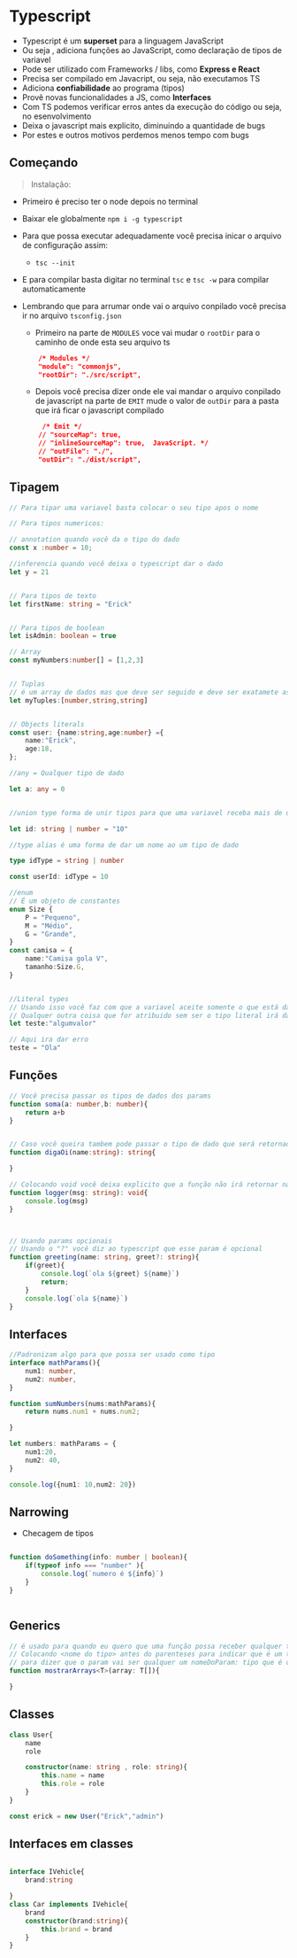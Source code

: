 # Typescript

- Typescript é um **superset** para a linguagem JavaScript
- Ou seja , adiciona funções ao JavaScript, como declaração de tipos de variavel
- Pode ser utilizado com Frameworks / libs, como **Express e React** 
- Precisa ser compilado em Javacript, ou seja, não executamos TS
- Adiciona **confiabilidade** ao programa (tipos)
- Provê novas funcionalidades a JS, como **Interfaces**
- Com TS podemos verificar erros antes da execução do código ou seja, no esenvolvimento 
- Deixa o javascript mais explicito, diminuindo a quantidade de bugs 
- Por estes e outros motivos perdemos menos tempo com bugs


## Começando

> Instalação:

- Primeiro é preciso ter o node  depois no terminal
- Baixar ele globalmente `npm i -g typescript`
- Para que possa executar adequadamente você precisa inicar o arquivo de configuração assim:
    - `tsc --init`
    
- E para compilar basta digitar no terminal `tsc` e `tsc -w` para compilar automaticamente 
- Lembrando que para arrumar onde vai o arquivo conpilado você precisa ir no arquivo `tsconfig.json` 
    - Primeiro na parte de `MODULES` voce vai mudar o `rootDir` para o caminho de onde esta seu arquivo ts 
    ```json
        /* Modules */
        "module": "commonjs",                        
        "rootDir": "./src/script",  
    ```
    - Depois você precisa dizer onde ele vai mandar o arquivo conpilado de javascript na parte de `EMIT` mude o valor de `outDir` para a pasta que irá ficar o javascript compilado 

    ```json
         /* Emit */
        // "sourceMap": true,
        // "inlineSourceMap": true,  JavaScript. */
        // "outFile": "./",                                  
        "outDir": "./dist/script",   

    ```

## Tipagem

```ts
// Para tipar uma variavel basta colocar o seu tipo apos o nome

// Para tipos numericos:

// annotation quando você da o tipo do dado
const x :number = 10;

//inferencia quando você deixa o typescript dar o dado
let y = 21


// Para tipos de texto
let firstName: string = "Erick"


// Para tipos de boolean
let isAdmin: boolean = true

// Array
const myNumbers:number[] = [1,2,3]


// Tuplas 
// é um array de dados mas que deve ser seguido e deve ser exatamete assim
let myTuples:[number,string,string]


// Objects literals
const user: {name:string,age:number} ={
    name:"Erick",
    age:18,
};

//any = Qualquer tipo de dado

let a: any = 0


//union type forma de unir tipos para que uma variavel receba mais de um tipo de dado

let id: string | number = "10"

//type alias é uma forma de dar um nome ao um tipo de dado

type idType = string | number

const userId: idType = 10

//enum
// É um objeto de constantes
enum Size {
    P = "Pequeno",
    M = "Médio",
    G = "Grande",
}
const camisa = {
    name:"Camisa gola V",
    tamanho:Size.G,
}


//Literal types
// Usando isso você faz com que a variavel aceite somente o que está dado como tipo 
// Qualquer outra coisa que for atribuido sem ser o tipo literal irá dar erro
let teste:"algumvalor"

// Aqui ira dar erro
teste = "Ola"
```

## Funções

```ts
// Você precisa passar os tipos de dados dos params 
function soma(a: number,b: number){
    return a+b
}


// Caso você queira tambem pode passar o tipo de dado que será retornado na função 
function digaOi(name:string): string{

}

// Colocando void você deixa explicito que a função não irá retornar nada
function logger(msg: string): void{
    console.log(msg)
}



// Usando params opcionais 
// Usando o "?" você diz ao typescript que esse param é opcional 
function greeting(name: string, greet?: string){
    if(greet){
        console.log(`ola ${greet} ${name}`)
        return;
    }
    console.log(`ola ${name}`)
}
```

## Interfaces

```ts
//Padronizam algo para que possa ser usado como tipo
interface mathParams(){
    num1: number,
    num2: number,
}

function sumNumbers(nums:mathParams){
    return nums.num1 + nums.num2;

}

let numbers: mathParams = {
    num1:20,
    num2: 40,
}

console.log({num1: 10,num2: 20})
```

## Narrowing
- Checagem de tipos

```ts

function doSomething(info: number | boolean){
    if(typeof info === "number" ){
        console.log(`numero é ${info}`)
    }
}



```

## Generics

```ts
// é usado para quando eu quero que uma função possa receber qualquer tipo de valor
// Colocando <nome do tipo> antes do parenteses para indicar que é um tipo generico
// para dizer que o param vai ser qualquer um nomeDoParam: tipo que é o nome dado nas chaves
function mostrarArrays<T>(array: T[]){

}

```

## Classes 

```ts
class User{
    name
    role

    constructor(name: string , role: string){
        this.name = name
        this.role = role
    }
}

const erick = new User("Erick","admin")
```

## Interfaces em classes 

```ts

interface IVehicle{
    brand:string

}
class Car implements IVehicle{
    brand
    constructor(brand:string){
        this.brand = brand
    }
}


```